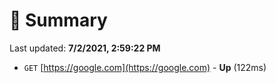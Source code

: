 # 📖 Summary
Last updated: **7/2/2021, 2:59:22 PM**

- `GET` [https://google.com](https://google.com) - **Up** (122ms)
